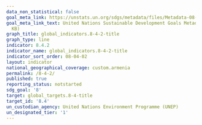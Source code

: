 ```yaml
---
data_non_statistical: false
goal_meta_link: https://unstats.un.org/sdgs/metadata/files/Metadata-08-04-02.pdf
goal_meta_link_text: United Nations Sustainable Development Goals Metadata (PDF 58.7
  KB)
graph_title: global_indicators.8-4-2-title
graph_type: line
indicator: 8.4.2
indicator_name: global_indicators.8-4-2-title
indicator_sort_order: 08-04-02
layout: indicator
national_geographical_coverage: custom.armenia
permalink: /8-4-2/
published: true
reporting_status: notstarted
sdg_goal: '8'
target: global_targets.8-4-title
target_id: '8.4'
un_custodian_agency: United Nations Environment Programme (UNEP)
un_designated_tier: '1'
---
```

